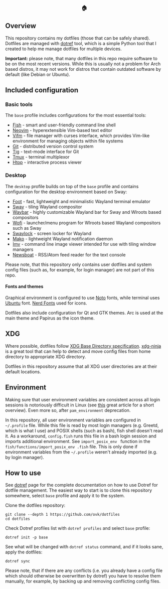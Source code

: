 <div align="center">

### :house:

</div>

## Overview

This repository contains my dotfiles (those that can be safely shared).
Dotfiles are managed with [dotref](https://github.com/ovk/dotref) tool,
which is a simple Python tool that I created to help me manage dotfiles for multiple devices.

**Important:** please note, that many dotfiles in this repo require software to be on the most
recent versions. While this is usually not a problem for Arch based distros, it may not work
for distros that contain outdated software by default (like Debian or Ubuntu).

## Included configuration

### Basic tools

The `base` profile includes configurations for the most essential tools:

- [Fish](https://fishshell.com/) - smart and user-friendly command line shell
- [Neovim](https://neovim.io/) - hyperextensible Vim-based text editor
- [Vifm](https://vifm.info/) - file manager with curses interface, which provides Vim-like environment for managing objects within file systems
- [Git](https://git-scm.com/) - distributed version control system
- [Tig](https://jonas.github.io/tig/) - text-mode interface for Git
- [Tmux](https://github.com/tmux/tmux) - terminal multiplexor
- [Htop](https://htop.dev/) - interactive process viewer

### Desktop

The `desktop` profile builds on top of the `base` profile and contains configuration
for the desktop environment based on Sway:

- [Foot](https://codeberg.org/dnkl/foot) - fast, lightweight and minimalistic Wayland terminal emulator
- [Sway](https://swaywm.org/) - tiling Wayland compositor
- [Waybar](https://github.com/Alexays/Waybar) - highly customizable Wayland bar for Sway and Wlroots based compositors
- [Wofi](https://hg.sr.ht/~scoopta/wofi) - launcher/menu program for Wlroots based Wayland compositors such as Sway
- [Swaylock](https://github.com/swaywm/swaylock) - screen locker for Wayland
- [Mako](https://github.com/emersion/mako) - lightweight Wayland notification daemon
- [Imv](https://sr.ht/~exec64/imv/) - command line image viewer intended for use with tiling window managers
- [Newsboat](https://newsboat.org/) - RSS/Atom feed reader for the text console

Please note, that this repository only contains user dotfiles and system config files
(such as, for example, for login manager) are not part of this repo.

#### Fonts and themes

Graphical environment is configured to use [Noto](https://fonts.google.com/noto) fonts,
while terminal uses [Ubuntu](https://design.ubuntu.com/font/) font.
[Nerd Fonts](https://www.nerdfonts.com/) used for icons.

Dotfiles also include configuration for Qt and GTK themes.
Arc is used at the main theme and Papirus as the icon theme.

## XDG

Where possible, dotfiles follow [XDG Base Directory specification](https://wiki.archlinux.org/title/XDG_Base_Directory).
[xdg-ninja](https://github.com/b3nj5m1n/xdg-ninja) is a great tool that can help to detect and move
config files from home directory to appropriate XDG directory.

Dotfiles in this repository assume that all XDG user directories are at their default locations.

## Environment

Making sure that user environment variables are consistent across all login sessions is notoriously
difficult in Linux (see [this](https://mywiki.wooledge.org/DotFiles) great article for a short overview).
Even more so, after `pam_environment` deprecation.

In this repository, all user environment variables are configured in `~/.profile` file.
While this file is read by most login managers (e.g. Greetd, which is what I use) and POSIX shells (such as bash),
fish shell doesn't read it.
As a workaround, `config.fish` runs this file in a bash login session and imports additional
environment. See `import_posix_env ` function in the `fish/functions/import_posix_env .fish` file.
This is only done if environment variables from the `~/.profile` weren't already imported (e.g. by login manager).

## How to use

See [dotref](https://github.com/ovk/dotref) page for the complete documentation on
how to use Dotref for dotfile management.
The easiest way to start is to clone this repository somewhere, select `base` profile and apply it
to the system.

Clone the dotfiles repository:

```
git clone --depth 1 https://github.com/ovk/dotfiles
cd dotfiles
```

Check Dotref profiles list with `dotref profiles` and select `base` profile:

```
dotref init -p base
```

See what will be changed with `dotref status` command, and if it looks sane,
apply the dotfiles:

```
dotref sync
```

Please note, that if there are any conflicts (i.e. you already have a config file which should otherwise
be overwritten by dotref) you have to resolve them manually, for example, by backing up and
removing conflicting config files.

